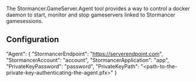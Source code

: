 The Stormancer.GameServer.Agent tool provides a way to control a docker daemon to start, monitor and stop gameservers linked to Stormancer gamesessions.



Configuration
-------------

  "Agent": {
    "StormancerEndpoint": "https://serverendpoint.com",
    "StormancerAccount": "account",
    "StormancerApplication": "app",
    "PrivateKeyPassword": "password",
    "PrivateKeyPath": "<path-to-the-private-key-authenticating-the-agent.pfx>"
  }